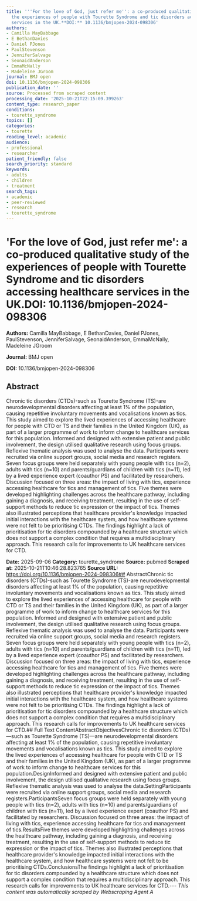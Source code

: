 ```yaml
---
title: '''For the love of God, just refer me'': a co-produced qualitative study of
  the experiences of people with Tourette Syndrome and tic disorders accessing healthcare
  services in the UK.**DOI:** 10.1136/bmjopen-2024-098306'
authors:
- Camilla MayBabbage
- E BethanDavies
- Daniel PJones
- PaulStevenson
- JenniferSalvage
- SeonaidAnderson
- EmmaMcNally
- Madeleine JGroom
journal: BMJ open
doi: 10.1136/bmjopen-2024-098306
publication_date: ''
source: Processed from scraped content
processing_date: '2025-10-21T22:15:09.399263'
content_type: research_paper
conditions:
- tourette_syndrome
topics: []
categories:
- tourette
reading_level: academic
audience:
- professional
- researcher
patient_friendly: false
search_priority: standard
keywords:
- adults
- children
- treatment
search_tags:
- academic
- peer-reviewed
- research
- tourette_syndrome
---
```


# 'For the love of God, just refer me': a co-produced qualitative study of the experiences of people with Tourette Syndrome and tic disorders accessing healthcare services in the UK.**DOI:** 10.1136/bmjopen-2024-098306

**Authors:** Camilla MayBabbage, E BethanDavies, Daniel PJones, PaulStevenson, JenniferSalvage, SeonaidAnderson, EmmaMcNally, Madeleine JGroom

**Journal:** BMJ open

**DOI:** 10.1136/bmjopen-2024-098306

## Abstract

Chronic tic disorders (CTDs)-such as Tourette Syndrome (TS)-are neurodevelopmental disorders affecting at least 1% of the population, causing repetitive involuntary movements and vocalisations known as tics. This study aimed to explore the lived experiences of accessing healthcare for people with CTD or TS and their families in the United Kingdom (UK), as part of a larger programme of work to inform change to healthcare services for this population.
Informed and designed with extensive patient and public involvement, the design utilised qualitative research using focus groups. Reflexive thematic analysis was used to analyse the data.
Participants were recruited via online support groups, social media and research registers.
Seven focus groups were held separately with young people with tics (n=2), adults with tics (n=10) and parents/guardians of children with tics (n=11), led by a lived experience expert (coauthor PS) and facilitated by researchers. Discussion focused on three areas: the impact of living with tics, experience accessing healthcare for tics and management of tics.
Five themes were developed highlighting challenges across the healthcare pathway, including gaining a diagnosis, and receiving treatment, resulting in the use of self-support methods to reduce tic expression or the impact of tics. Themes also illustrated perceptions that healthcare provider's knowledge impacted initial interactions with the healthcare system, and how healthcare systems were not felt to be prioritising CTDs.
The findings highlight a lack of prioritisation for tic disorders compounded by a healthcare structure which does not support a complex condition that requires a multidisciplinary approach. This research calls for improvements to UK healthcare services for CTD.

**Date:** 2025-09-06
**Category:** tourette_syndrome
**Source:** pubmed
**Scraped at:** 2025-10-21T10:46:28.823765
**Source URL:** https://doi.org/10.1136/bmjopen-2024-098306## AbstractChronic tic disorders (CTDs)-such as Tourette Syndrome (TS)-are neurodevelopmental disorders affecting at least 1% of the population, causing repetitive involuntary movements and vocalisations known as tics. This study aimed to explore the lived experiences of accessing healthcare for people with CTD or TS and their families in the United Kingdom (UK), as part of a larger programme of work to inform change to healthcare services for this population.
Informed and designed with extensive patient and public involvement, the design utilised qualitative research using focus groups. Reflexive thematic analysis was used to analyse the data.
Participants were recruited via online support groups, social media and research registers.
Seven focus groups were held separately with young people with tics (n=2), adults with tics (n=10) and parents/guardians of children with tics (n=11), led by a lived experience expert (coauthor PS) and facilitated by researchers. Discussion focused on three areas: the impact of living with tics, experience accessing healthcare for tics and management of tics.
Five themes were developed highlighting challenges across the healthcare pathway, including gaining a diagnosis, and receiving treatment, resulting in the use of self-support methods to reduce tic expression or the impact of tics. Themes also illustrated perceptions that healthcare provider's knowledge impacted initial interactions with the healthcare system, and how healthcare systems were not felt to be prioritising CTDs.
The findings highlight a lack of prioritisation for tic disorders compounded by a healthcare structure which does not support a complex condition that requires a multidisciplinary approach. This research calls for improvements to UK healthcare services for CTD.## Full Text ContentAbstractObjectivesChronic tic disorders (CTDs)—such as Tourette Syndrome (TS)—are neurodevelopmental disorders affecting at least 1% of the population, causing repetitive involuntary movements and vocalisations known as tics. This study aimed to explore the lived experiences of accessing healthcare for people with CTD or TS and their families in the United Kingdom (UK), as part of a larger programme of work to inform change to healthcare services for this population.DesignInformed and designed with extensive patient and public involvement, the design utilised qualitative research using focus groups. Reflexive thematic analysis was used to analyse the data.SettingParticipants were recruited via online support groups, social media and research registers.ParticipantsSeven focus groups were held separately with young people with tics (n=2), adults with tics (n=10) and parents/guardians of children with tics (n=11), led by a lived experience expert (coauthor PS) and facilitated by researchers. Discussion focused on three areas: the impact of living with tics, experience accessing healthcare for tics and management of tics.ResultsFive themes were developed highlighting challenges across the healthcare pathway, including gaining a diagnosis, and receiving treatment, resulting in the use of self-support methods to reduce tic expression or the impact of tics. Themes also illustrated perceptions that healthcare provider's knowledge impacted initial interactions with the healthcare system, and how healthcare systems were not felt to be prioritising CTDs.ConclusionsThe findings highlight a lack of prioritisation for tic disorders compounded by a healthcare structure which does not support a complex condition that requires a multidisciplinary approach. This research calls for improvements to UK healthcare services for CTD.---
*This content was automatically scraped by Webscraping Agent A*
